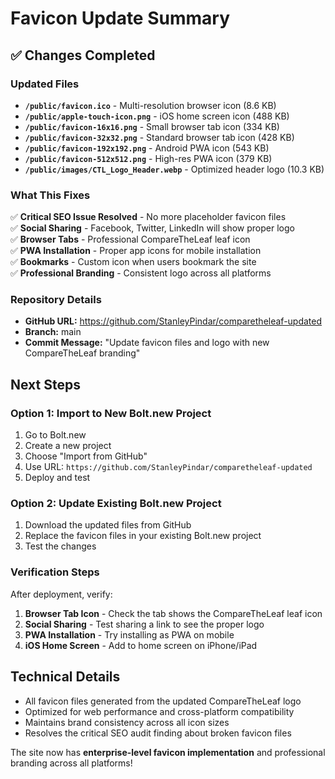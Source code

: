 # Favicon Update Summary

## ✅ Changes Completed

### Updated Files
- **`/public/favicon.ico`** - Multi-resolution browser icon (8.6 KB)
- **`/public/apple-touch-icon.png`** - iOS home screen icon (488 KB)
- **`/public/favicon-16x16.png`** - Small browser tab icon (334 KB)
- **`/public/favicon-32x32.png`** - Standard browser tab icon (428 KB)
- **`/public/favicon-192x192.png`** - Android PWA icon (543 KB)
- **`/public/favicon-512x512.png`** - High-res PWA icon (379 KB)
- **`/public/images/CTL_Logo_Header.webp`** - Optimized header logo (10.3 KB)

### What This Fixes
✅ **Critical SEO Issue Resolved** - No more placeholder favicon files  
✅ **Social Sharing** - Facebook, Twitter, LinkedIn will show proper logo  
✅ **Browser Tabs** - Professional CompareTheLeaf leaf icon  
✅ **PWA Installation** - Proper app icons for mobile installation  
✅ **Bookmarks** - Custom icon when users bookmark the site  
✅ **Professional Branding** - Consistent logo across all platforms  

### Repository Details
- **GitHub URL:** https://github.com/StanleyPindar/comparetheleaf-updated
- **Branch:** main
- **Commit Message:** "Update favicon files and logo with new CompareTheLeaf branding"

## Next Steps

### Option 1: Import to New Bolt.new Project
1. Go to Bolt.new
2. Create a new project
3. Choose "Import from GitHub"
4. Use URL: `https://github.com/StanleyPindar/comparetheleaf-updated`
5. Deploy and test

### Option 2: Update Existing Bolt.new Project
1. Download the updated files from GitHub
2. Replace the favicon files in your existing Bolt.new project
3. Test the changes

### Verification Steps
After deployment, verify:
1. **Browser Tab Icon** - Check the tab shows the CompareTheLeaf leaf icon
2. **Social Sharing** - Test sharing a link to see the proper logo
3. **PWA Installation** - Try installing as PWA on mobile
4. **iOS Home Screen** - Add to home screen on iPhone/iPad

## Technical Details
- All favicon files generated from the updated CompareTheLeaf logo
- Optimized for web performance and cross-platform compatibility
- Maintains brand consistency across all icon sizes
- Resolves the critical SEO audit finding about broken favicon files

The site now has **enterprise-level favicon implementation** and professional branding across all platforms!
